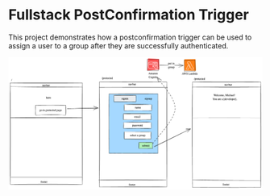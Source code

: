 # Fullstack PostConfirmation Trigger

This project demonstrates how a postconfirmation trigger can be used to assign a user to a group after they are successfully authenticated.

![architecture diagram](./architecture.excalidraw.png)
